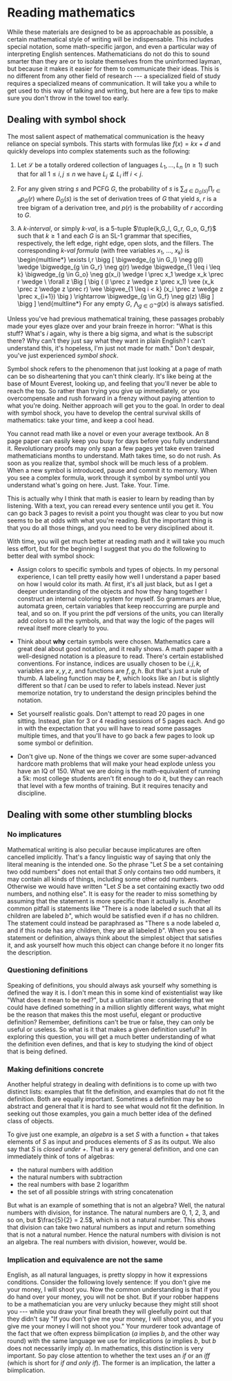 # Reading mathematics

While these materials are designed to be as approachable as possible, a certain mathematical style of writing will be indispensable.
This includes special notation, some math-specific jargon, and even a particular way of interpreting English sentences.
Mathematicians do not do this to sound smarter than they are or to isolate themselves from the uninformed layman, but because it makes it easier for them to communicate their ideas.
This is no different from any other field of research --- a specialized field of study requires a specialized means of communication.
It will take you a while to get used to this way of talking and writing, but here are a few tips to make sure you don't throw in the towel too early.

## Dealing with symbol shock

The most salient aspect of mathematical communication is the heavy reliance on special symbols.
This starts with formulas like $f(x) = kx + d$ and quickly develops into complex statements such as the following:

1.  Let $\mathcal{L}$ be a totally ordered collection of languages $L_1, \ldots, L_n$ ($n \geq 1$) such that for all $1 \leq i,j \leq n$ we have $L_j \not\subseteq L_i$ iff $i < j$.

1.  For any given string $s$ and PCFG $G$, the probability of $s$ is $\sum_{d \in D_G(s)} \prod_{r \in d} p_G(r)$ where $D_G(s)$ is the set of derivation trees of $G$ that yield $s$, $r$ is a tree bigram of a derivation tree, and $p(r)$ is the probability of $r$ according to $G$.

1.  A *$k$-interval*, or simply *$k$-val*, is a $5$-tuple $\tuple{k,G_l, G_r, G_o, G_f}$ such that $k \geq 1$ and each $G$ is an SL-$1$ grammar that specifies, respectively, the left edge, right edge, open slots, and the fillers.
    The corresponding *$k$-val formula* (with free variables $x_1$, $\ldots$, $x_k$) is 
    \begin{multline*}
        \exists l,r
        \bigg [
            \bigwedge_{g \in G_l} \neg g(l)
            \wedge
            \bigwedge_{g \in G_r} \neg g(r)
            \wedge
            \bigwedge_{1 \leq i \leq k} 
            \bigwedge_{g \in G_o} \neg g(x_i)
            \wedge
            l \prec x_1
            \wedge
            x_k \prec r
            \wedge
            \\
            \forall z
            \Big [
                \big (
                    (l \prec z \wedge z \prec x_1)
                    \vee
                    (x_k \prec z \wedge z \prec r)
                    \vee
                    \bigvee_{1 \leq i < k}
                    (x_i \prec z \wedge z \prec x_{i+1})
                \big )
                \rightarrow
                \bigwedge_{g \in G_f} \neg g(z)
            \Big ]
        \bigg ]
    \end{multline*}
    For any empty $G$, $\bigwedge_{g \in G} \neg g(x)$ is always satisfied.

Unless you've had previous mathematical training, these passages probably made your eyes glaze over and your brain freeze in horror:
"What is this stuff?
What's $i$ again, why is there a big sigma, and what is the subscript there?
Why can't they just say what they want in plain English?
I can't understand this, it's hopeless, I'm just not made for math."
Don't despair, you've just experienced *symbol shock*.

Symbol shock refers to the phenomenon that just looking at a page of math can be so disheartening that you can't think clearly.
It's like being at the base of Mount Everest, looking up, and feeling that you'll never be able to reach the top.
So rather than trying you give up immediately, or you overcompensate and rush forward in a frenzy without paying attention to what you're doing.
Neither approach will get you to the goal.
In order to deal with symbol shock, you have to develop the central survival skills of mathematics: take your time, and keep a cool head.

You cannot read math like a novel or even your average textbook.
An 8 page paper can easily keep you busy for days before you fully understand it.
Revolutionary proofs may only span a few pages yet take even trained mathematicians months to understand.
Math takes time, so do not rush.
As soon as you realize that, symbol shock will be much less of a problem.
When a new symbol is introduced, pause and commit it to memory.
When you see a complex formula, work through it symbol by symbol until you understand what's going on here.
Just. Take. Your. Time.

This is actually why I think that math is easier to learn by reading than by listening.
With a text, you can reread every sentence until you get it.
You can go back 3 pages to revisit a point you thought was clear to you but now seems to be at odds with what you're reading.
But the important thing is that you do all those things, and you need to be very disciplined about it.

With time, you will get much better at reading math and it will take you much less effort, but for the beginning I suggest that you do the following to better deal with symbol shock:

- Assign colors to specific symbols and types of objects.
  In my personal experience, I can tell pretty easily how well I understand a paper based on how I would color its math.
  At first, it's all just black, but as I get a deeper understanding of the objects and how they hang together I construct an internal coloring system for myself.
  So grammars are blue, automata green, certain variables that keep reoccurring are purple and teal, and so on.
  If you print the pdf versions of the units, you can literally add colors to all the symbols, and that way the logic of the pages will reveal itself more clearly to you.

- Think about **why** certain symbols were chosen.
  Mathematics care a great deal about good notation, and it really shows.
  A math paper with a well-designed notation is a pleasure to read.
  There's certain established conventions.
  For instance, indices are usually chosen to be $i, j, k$, variables are $x, y, z$, and functions are $f, g, h$.
  But that's just a rule of thumb.
  A labeling function may be $\ell$, which looks like an $l$ but is slightly different so that $l$ can be used to refer to labels instead.
  Never just memorize notation, try to understand the design principles behind the notation.

- Set yourself realistic goals.
  Don't attempt to read 20 pages in one sitting.
  Instead, plan for 3 or 4 reading sessions of 5 pages each.
  And go in with the expectation that you will have to read some passages multiple times, and that you'll have to go back a few pages to look up some symbol or definition.

- Don't give up.
  None of the things we cover are some super-advanced hardcore math problems that will make your head explode unless you have an IQ of 150.
  What we are doing is the math-equivalent of running a 5k: most college students aren't fit enough to do it, but they can reach that level with a few months of training.
  But it requires tenacity and discipline.


## Dealing with some other stumbling blocks

### No implicatures

Mathematical writing is also peculiar because implicatures are often cancelled implicitly.
That's a fancy linguistic way of saying that only the literal meaning is the intended one.
So the phrase "Let $S$ be a set containing two odd numbers" does not entail that $S$ only contains two odd numbers, it may contain all kinds of things, including some other odd numbers.
Otherwise we would have written "Let $S$ be a set containing exactly two odd numbers, and nothing else".
It is easy for the reader to miss something by assuming that the statement is more specific than it actually is.
Another common pitfall is statements like "There is a node labeled $a$ such that all its children are labeled $b$", which would be satisfied even if $a$ has no children.
The statement could instead be paraphrased as "There s a node labeled $a$, and if this node has any children, they are all labeled $b$".
When you see a statement or definition, always think about the simplest object that satisfies it, and ask yourself how much this object can change before it no longer fits the description.

### Questioning definitions

Speaking of definitions, you should always ask yourself why something is defined the way it is.
I don't mean this in some kind of existentialist way like "What does it mean to be red?", but a utilitarian one: considering that we could have defined something in a million slightly different ways, what might be the reason that makes this the most useful, elegant or productive definition?
Remember, definitions can't be true or false, they can only be useful or useless.
So what is it that makes a given definition useful?
In exploring this question, you will get a much better understanding of what the definition even defines, and that is key to studying the kind of object that is being defined.

### Making definitions concrete

Another helpful strategy in dealing with definitions is to come up with two distinct lists: examples that fit the definition, and examples that do not fit the definition.
Both are equally important.
Sometimes a definition may be so abstract and general that it is hard to see what would not fit the definition.
In seeking out those examples, you gain a much better idea of the defined class of objects.

To give just one example, an *algebra* is a set $S$ with a function $+$ that takes elements of $S$ as input and produces elements of $S$ as its output.
We also say that $S$ is *closed under $+$*.
That is a very general definition, and one can immediately think of tons of algebras:

- the natural numbers with addition
- the natural numbers with subtraction
- the real numbers with base 2 logarithm
- the set of all possible strings with string concatenation

But what is an example of something that is not an algebra?
Well, the natural numbers with division, for instance.
The natural numbers are 0, 1, 2, 3, and so on, but $\frac{5}{2} = 2.5$, which is not a natural number.
This shows that division can take two natural numbers as input and return something that is not a natural number.
Hence the natural numbers with division is not an algebra.
The real numbers with division, however, would be.

### Implication and equivalence are not the same

English, as all natural languages, is pretty sloppy in how it expressions conditions.
Consider the following lovely sentence: If you don't give me your money, I will shoot you.
Now the common understanding is that if you do hand over your money, you will not be shot.
But if your robber happens to be a mathematician you are very unlucky because they might still shoot you --- while you draw your final breath they will gleefully point out that they didn't say "If you don't give me your money, I will shoot you, and if you give me your money I will not shoot you."
Your murderer took advantage of the fact that we often express biimplication ($a$ implies $b$, and the other way round) with the same language we use for implications ($a$ implies $b$, but $b$ does not necessarily imply $a$).
In mathematics, this distinction is very important.
So pay close attention to whether the text uses an *if* or an *iff* (which is short for *if and only if*).
The former is an implication, the latter a biimplication.
